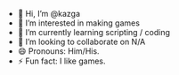 - 👋 Hi, I’m @kazga
- 👀 I’m interested in making games
- 🌱 I’m currently learning scripting / coding
- 💞️ I’m looking to collaborate on N/A
- 😄 Pronouns: Him/His.
- ⚡ Fun fact: I like games.
